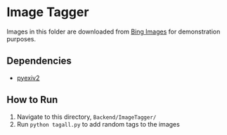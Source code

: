 # Image Tagger

Images in this folder are downloaded from [Bing Images](https://www.bing.com/images/) for demonstration purposes.

## Dependencies

- [pyexiv2](https://pypi.org/project/pyexiv2/)

## How to Run

1. Navigate to this directory, `Backend/ImageTagger/`
2. Run `python tagall.py` to add random tags to the images
